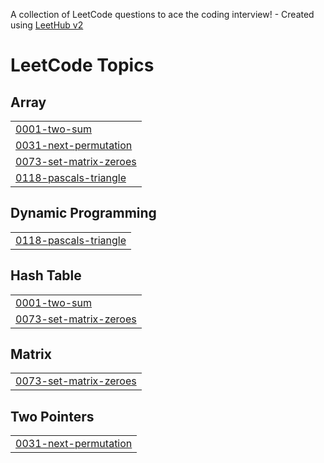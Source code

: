 A collection of LeetCode questions to ace the coding interview! - Created using [LeetHub v2](https://github.com/arunbhardwaj/LeetHub-2.0)
<!---LeetCode Topics Start-->
# LeetCode Topics
## Array
|  |
| ------- |
| [0001-two-sum](https://github.com/Pneha1234/LeetCode/tree/master/0001-two-sum) |
| [0031-next-permutation](https://github.com/Pneha1234/LeetCode/tree/master/0031-next-permutation) |
| [0073-set-matrix-zeroes](https://github.com/Pneha1234/LeetCode/tree/master/0073-set-matrix-zeroes) |
| [0118-pascals-triangle](https://github.com/Pneha1234/LeetCode/tree/master/0118-pascals-triangle) |
## Dynamic Programming
|  |
| ------- |
| [0118-pascals-triangle](https://github.com/Pneha1234/LeetCode/tree/master/0118-pascals-triangle) |
## Hash Table
|  |
| ------- |
| [0001-two-sum](https://github.com/Pneha1234/LeetCode/tree/master/0001-two-sum) |
| [0073-set-matrix-zeroes](https://github.com/Pneha1234/LeetCode/tree/master/0073-set-matrix-zeroes) |
## Matrix
|  |
| ------- |
| [0073-set-matrix-zeroes](https://github.com/Pneha1234/LeetCode/tree/master/0073-set-matrix-zeroes) |
## Two Pointers
|  |
| ------- |
| [0031-next-permutation](https://github.com/Pneha1234/LeetCode/tree/master/0031-next-permutation) |
<!---LeetCode Topics End-->